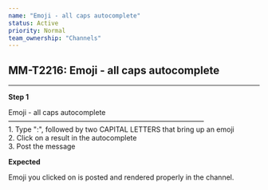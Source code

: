 ```yaml
---
name: "Emoji - all caps autocomplete"
status: Active
priority: Normal
team_ownership: "Channels"
---
```


## MM-T2216: Emoji - all caps autocomplete

---

**Step 1**

Emoji - all caps autocomplete\
————————————————————————————\
1\. Type ":", followed by two CAPITAL LETTERS that bring up an emoji\
2\. Click on a result in the autocomplete\
3\. Post the message

**Expected**

Emoji you clicked on is posted and rendered properly in the channel.
